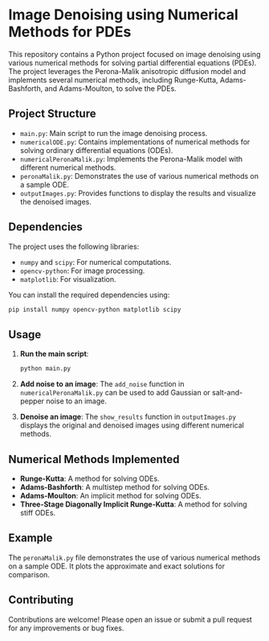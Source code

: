 
# Image Denoising using Numerical Methods for PDEs

This repository contains a Python project focused on image denoising using various numerical methods for solving partial differential equations (PDEs). The project leverages the Perona-Malik anisotropic diffusion model and implements several numerical methods, including Runge-Kutta, Adams-Bashforth, and Adams-Moulton, to solve the PDEs.

## Project Structure

- `main.py`: Main script to run the image denoising process.
- `numericalODE.py`: Contains implementations of numerical methods for solving ordinary differential equations (ODEs).
- `numericalPeronaMalik.py`: Implements the Perona-Malik model with different numerical methods.
- `peronaMalik.py`: Demonstrates the use of various numerical methods on a sample ODE.
- `outputImages.py`: Provides functions to display the results and visualize the denoised images.

## Dependencies

The project uses the following libraries:
- `numpy` and `scipy`: For numerical computations.
- `opencv-python`: For image processing.
- `matplotlib`: For visualization.

You can install the required dependencies using:
```bash
pip install numpy opencv-python matplotlib scipy
```

## Usage

1. **Run the main script**:
   ```bash
   python main.py
   ```

2. **Add noise to an image**:
   The `add_noise` function in `numericalPeronaMalik.py` can be used to add Gaussian or salt-and-pepper noise to an image.

3. **Denoise an image**:
   The `show_results` function in `outputImages.py` displays the original and denoised images using different numerical methods.

## Numerical Methods Implemented

- **Runge-Kutta**: A method for solving ODEs.
- **Adams-Bashforth**: A multistep method for solving ODEs.
- **Adams-Moulton**: An implicit method for solving ODEs.
- **Three-Stage Diagonally Implicit Runge-Kutta**: A method for solving stiff ODEs.

## Example

The `peronaMalik.py` file demonstrates the use of various numerical methods on a sample ODE. It plots the approximate and exact solutions for comparison.

## Contributing

Contributions are welcome! Please open an issue or submit a pull request for any improvements or bug fixes.
